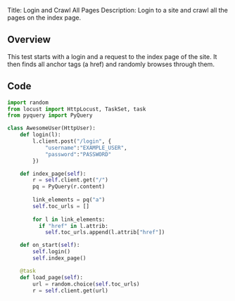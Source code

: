 Title: Login and Crawl All Pages
Description: Login to a site and crawl all the pages on the index page.

## Overview

This test starts with a login and a request to the index page of the site. It then finds all 
anchor tags (a href) and randomly browses through them.

## Code

```python
import random
from locust import HttpLocust, TaskSet, task
from pyquery import PyQuery

class AwesomeUser(HttpUser):    
    def login(l):
        l.client.post("/login", {
            "username":"EXAMPLE_USER", 
            "password":"PASSWORD"
        })

    def index_page(self):
        r = self.client.get("/")
        pq = PyQuery(r.content)
        
        link_elements = pq("a")
        self.toc_urls = []
        
        for l in link_elements:
          if "href" in l.attrib:
            self.toc_urls.append(l.attrib["href"])

    def on_start(self):
        self.login()   
        self.index_page()

    @task
    def load_page(self):
        url = random.choice(self.toc_urls)
        r = self.client.get(url)
```
